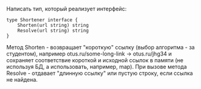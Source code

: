 Написать тип, который реализует интерфейс:

```golang
type Shortener interface {
    Shorten(url string) string
    Resolve(url string) string
}
```

Метод Shorten - возвращает "короткую" ссылку (выбор алгоритма - за студентом), например otus.ru/some-long-link -> otus.ru/jhg34 и сохраняет соответствие короткой и исходной ссылок в памяти (не используя БД, а использовать, например, map).
При вызове метода Resolve - отдавает "длинную ссылку" или пустую строку, если ссылка не найдена.